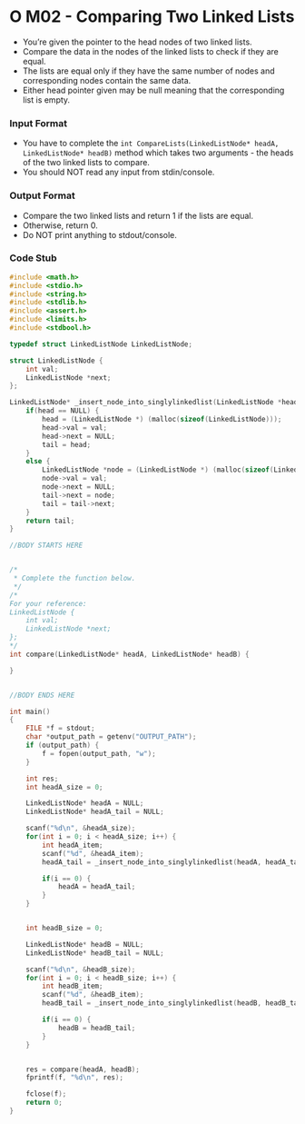 # O M02 - Comparing Two Linked Lists

-   You’re given the pointer to the head nodes of two linked lists.
-   Compare the data in the nodes of the linked lists to check if
    they are equal.
-   The lists are equal only if they have the same number of nodes
    and corresponding nodes contain the same data.
-   Either head pointer given may be null meaning that the corresponding
    list is empty.

### Input Format

-   You have to complete the
    `int CompareLists(LinkedListNode* headA, LinkedListNode* headB)` method
    which takes two arguments - the heads of the two linked lists to compare.
-   You should NOT read any input from stdin/console.

### Output Format

-   Compare the two linked lists and return 1 if the lists are equal.
-   Otherwise, return 0.
-   Do NOT print anything to stdout/console.

### Code Stub

```c
#include <math.h>
#include <stdio.h>
#include <string.h>
#include <stdlib.h>
#include <assert.h>
#include <limits.h>
#include <stdbool.h>

typedef struct LinkedListNode LinkedListNode;

struct LinkedListNode {
    int val;
    LinkedListNode *next;
};

LinkedListNode* _insert_node_into_singlylinkedlist(LinkedListNode *head, LinkedListNode *tail, int val) {
    if(head == NULL) {
        head = (LinkedListNode *) (malloc(sizeof(LinkedListNode)));
        head->val = val;
        head->next = NULL;
        tail = head;
    }
    else {
        LinkedListNode *node = (LinkedListNode *) (malloc(sizeof(LinkedListNode)));
        node->val = val;
        node->next = NULL;
        tail->next = node;
        tail = tail->next;
    }
    return tail;
}

//BODY STARTS HERE


/*
 * Complete the function below.
 */
/*
For your reference:
LinkedListNode {
    int val;
    LinkedListNode *next;
};
*/
int compare(LinkedListNode* headA, LinkedListNode* headB) {

}


//BODY ENDS HERE

int main()
{
    FILE *f = stdout;
    char *output_path = getenv("OUTPUT_PATH");
    if (output_path) {
        f = fopen(output_path, "w");
    }

    int res;
    int headA_size = 0;

    LinkedListNode* headA = NULL;
    LinkedListNode* headA_tail = NULL;

    scanf("%d\n", &headA_size);
    for(int i = 0; i < headA_size; i++) {
        int headA_item;
        scanf("%d", &headA_item);
        headA_tail = _insert_node_into_singlylinkedlist(headA, headA_tail, headA_item);

        if(i == 0) {
            headA = headA_tail;
        }
    }


    int headB_size = 0;

    LinkedListNode* headB = NULL;
    LinkedListNode* headB_tail = NULL;

    scanf("%d\n", &headB_size);
    for(int i = 0; i < headB_size; i++) {
        int headB_item;
        scanf("%d", &headB_item);
        headB_tail = _insert_node_into_singlylinkedlist(headB, headB_tail, headB_item);

        if(i == 0) {
            headB = headB_tail;
        }
    }


    res = compare(headA, headB);
    fprintf(f, "%d\n", res);

    fclose(f);
    return 0;
}

```
